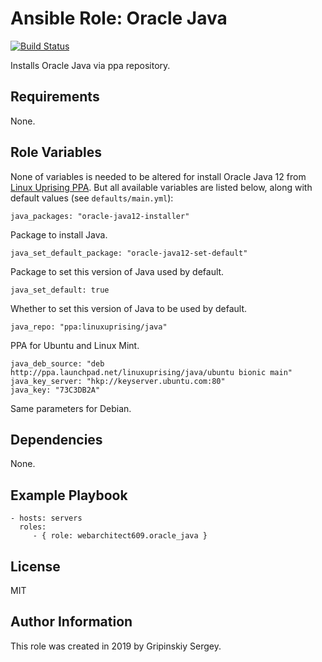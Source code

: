Ansible Role: Oracle Java
=========

[![Build Status](https://travis-ci.org/webarchitect609/ansible-role-oracle-java.svg?branch=master)](https://travis-ci.org/webarchitect609/ansible-role-oracle-java)

Installs Oracle Java via ppa repository. 

Requirements
------------

None.


Role Variables
--------------
None of variables is needed to be altered for install Oracle Java 12 from [Linux Uprising PPA](https://launchpad.net/~linuxuprising/+archive/ubuntu/java).
But all available variables are listed below, along with default values (see `defaults/main.yml`):

    java_packages: "oracle-java12-installer"

Package to install Java.

    java_set_default_package: "oracle-java12-set-default"

Package to set this version of Java used by default. 

    java_set_default: true

Whether to set this version of Java to be used by default.

    java_repo: "ppa:linuxuprising/java"

PPA for Ubuntu and Linux Mint.

    java_deb_source: "deb http://ppa.launchpad.net/linuxuprising/java/ubuntu bionic main"
    java_key_server: "hkp://keyserver.ubuntu.com:80"
    java_key: "73C3DB2A"

Same parameters for Debian.
 

Dependencies
------------

None.

Example Playbook
----------------

    - hosts: servers
      roles:
         - { role: webarchitect609.oracle_java }

License
-------

MIT

Author Information
------------------

This role was created in 2019 by Gripinskiy Sergey.

